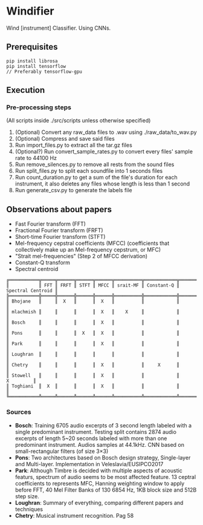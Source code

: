 # Windifier
Wind [instrument] Classifier. Using CNNs.
## Prerequisites
```
pip install librosa
pip install tensorflow
// Preferably tensorflow-gpu
```
## Execution

### Pre-processing steps
 (All scripts inside ./src/scripts unless otherwise specified)
1. (Optional) Convert any raw_data files to .wav using ./raw_data/to_wav.py
1. (Optional) Compress and save said files 
2. Run import_files.py to extract all the tar.gz files
3. (Optional?) Run convert_sample_rates.py to convert every files' sample rate to 44100 Hz
4. Run remove_silences.py to remove all rests from the sound files
5. Run split_files.py to split each soundfile into 1 seconds files
6. Run count_duration.py to get a sum of the file's duration for each instrument, it also deletes any files whose length is less than 1 second
7. Run generate_csv.py to generate the labels file

## Observations about papers
* Fast Fourier transform (FFT)
* Fractional Fourier transform (FRFT)
* Short-time Fourier transform (STFT)
* Mel-frequency cepstral coefficients (MFCC) (coefficients that collectively make up an Mel-frequency cepstrum, or MFC)
* "Strait mel-frequencies" (Step 2 of MFCC derivation)
* Constant-Q transform
* Spectral centroid
```
╔═══════════╦═════╦══════╦══════╦══════╦══════════╦════════════╦═══════════════════╗
║           ║ FFT ║ FRFT ║ STFT ║ MFCC ║ srait-MF ║ Constant-Q ║ Spectral Centroid ║
╠═══════════╬═════╬══════╬══════╬══════╬══════════╬════════════╬═══════════════════╣
║ Bhojane   ║     ║  X   ║      ║  X   ║          ║            ║                   ║
║ mlachmish ║     ║      ║      ║  X   ║    X     ║            ║                   ║
║ Bosch     ║     ║      ║      ║  X   ║          ║            ║                   ║
║ Pons      ║     ║      ║  X   ║  X   ║          ║            ║                   ║
║ Park      ║     ║      ║      ║  X   ║          ║            ║                   ║
║ Loughran  ║     ║      ║      ║      ║          ║            ║                   ║
║ Chetry    ║     ║      ║      ║  X   ║          ║     X      ║                   ║
║ Stowell   ║     ║      ║      ║  X   ║          ║            ║         X         ║
║ Toghiani  ║  X  ║      ║      ║  X   ║          ║            ║                   ║
╚═══════════╩═════╩══════╩══════╩══════╩══════════╩════════════╩═══════════════════╝

```

### Sources

* **Bosch**: Training 6705 audio excerpts of 3 second length labeled with a single predominant instrument. Testing split contains 2874 audio excerpts of length 5~20 seconds labeled with more than one predominant instrument. Audios samples at 44.1kHz. CNN based on small-rectangular filters (of size 3×3)
* **Pons**: Two architectures based on Bosch design strategy, Single-layer and Multi-layer. Implementation in Veleslavia/EUSIPCO2017
* **Park**: Although Timbre is decided with multiple aspects of acoustic featurs, spectrum of audio seems to be most affected feature. 13 ceptral coefficients to represents MFC, Hanning weighting window to apply before FFT, 40 Mel Filter Banks of 130 6854 Hz, 1KB block size and 512B step size.
* **Loughran**: Summary of everything, comparing different papers and techniques
* **Chetry**: Musical instrument recognition. Pag 58

